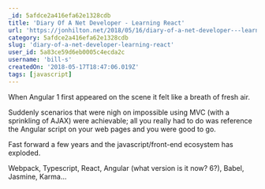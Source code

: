 ```yaml
---
_id: 5afdce2a416efa62e1328cdb
title: 'Diary Of A Net Developer - Learning React'
url: 'https://jonhilton.net/2018/05/16/diary-of-a-net-developer---learning-react/'
category: 5afdce2a416efa62e1328cdb
slug: 'diary-of-a-net-developer-learning-react'
user_id: 5a83ce59d6eb0005c4ecda2c
username: 'bill-s'
createdOn: '2018-05-17T18:47:06.019Z'
tags: [javascript]
---
```


When Angular 1 first appeared on the scene it felt like a breath of fresh air.

Suddenly scenarios that were nigh on impossible using MVC (with a sprinkling of AJAX) were achievable; all you really had to do was reference the Angular script on your web pages and you were good to go.

Fast forward a few years and the javascript/front-end ecosystem has exploded.

Webpack, Typescript, React, Angular (what version is it now? 6?), Babel, Jasmine, Karma…
